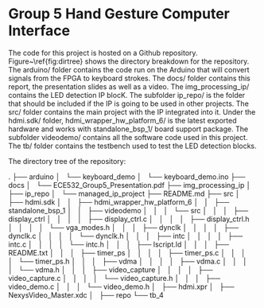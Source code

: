 # Group 5 Hand Gesture Computer Interface 

The code for this project is hosted on a Github repository. Figure~\ref{fig:dirtree} shows the directory breakdown for the repository. The arduino/ folder contains the code run on the Arduino that will convert signals from the FPGA to keyboard strokes. The docs/ folder contains this report, the presentation slides as well as a video. The img\_processing\_ip/ contains the LED detection IP blocK. The subfolder ip\_repo/ is the folder that should be included if the IP is going to be used in other projects. The src/ folder contains the main project with the IP integrated into it. Under the hdmi.sdk/ folder, hdmi\_wrapper\_hw\_platform\_6/ is the latest exported hardware and works with standalone\_bsp\_1/ board support package. The subfolder videodemo/ contains all the software code used in this project. The tb/ folder contains the testbench used to test the LED detection blocks. 


The directory tree of the repository:

.
├── arduino
│   └── keyboard_demo
│       └── keyboard_demo.ino
├── docs
│   └── ECE532_Group5_Presentation.pdf
├── img_processing_ip
│   ├── ip_repo
│   └── managed_ip_project
├── README.md
├── src
│   ├── hdmi.sdk
│   │   ├── hdmi_wrapper_hw_platform_6
│   │   ├── standalone_bsp_1
│   │   ├── videodemo
│   │   │   └── src
│   │   │       ├── display_ctrl
│   │   │       │   ├── display_ctrl.c
│   │   │       │   ├── display_ctrl.h
│   │   │       │   └── vga_modes.h
│   │   │       ├── dynclk
│   │   │       │   ├── dynclk.c
│   │   │       │   └── dynclk.h
│   │   │       ├── intc
│   │   │       │   ├── intc.c
│   │   │       │   └── intc.h
│   │   │       ├── lscript.ld
│   │   │       ├── README.txt
│   │   │       ├── timer_ps
│   │   │       │   ├── timer_ps.c
│   │   │       │   └── timer_ps.h
│   │   │       ├── vdma
│   │   │       │   ├── vdma.c
│   │   │       │   └── vdma.h
│   │   │       ├── video_capture
│   │   │       │   ├── video_capture.c
│   │   │       │   └── video_capture.h
│   │   │       ├── video_demo.c
│   │   │       └── video_demo.h
│   ├── hdmi.xpr
│   ├── NexysVideo_Master.xdc
│   ├── repo
└── tb_4
